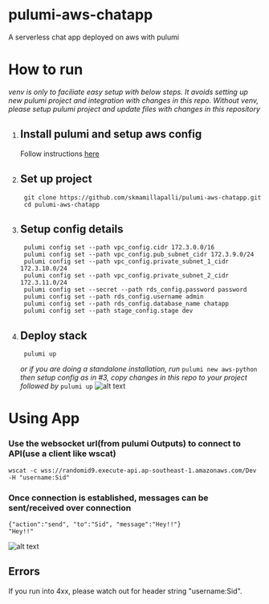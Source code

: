 # pulumi-aws-chatapp
A serverless chat app deployed on aws with pulumi

# How to run
*venv is only to faciliate easy setup with below steps. It avoids setting up new pulumi project and integration with changes in this repo. Without venv, please setup pulumi project and update files with changes in this repository*
1. ## Install pulumi and setup aws config
    Follow instructions [here](https://www.pulumi.com/docs/get-started/install/)

2. ## Set up project
   ```
    git clone https://github.com/skmamillapalli/pulumi-aws-chatapp.git
    cd pulumi-aws-chatapp
   ```
    
3. ## Setup config details
   ```
    pulumi config set --path vpc_config.cidr 172.3.0.0/16
    pulumi config set --path vpc_config.pub_subnet_cidr 172.3.9.0/24
    pulumi config set --path vpc_config.private_subnet_1_cidr 172.3.10.0/24 
    pulumi config set --path vpc_config.private_subnet_2_cidr 172.3.11.0/24
    pulumi config set --secret --path rds_config.password password
    pulumi config set --path rds_config.username admin
    pulumi config set --path rds_config.database_name chatapp
    pulumi config set --path stage_config.stage dev
   ```
4. ## Deploy stack
   ```
    pulumi up
   ```
   
   *or if you are doing a standalone installation, run*
   ```pulumi new aws-python``` *then setup config as in #3, copy changes in this repo to your project followed by* ```pulumi up```
     ![alt text](https://github.com/skmamillapalli/pulumi-aws-chatapp/blob/master/docs/deployment.jpg?raw=true)
  
# Using App
### Use the websocket url(from pulumi Outputs) to connect to API(use a client like wscat)
   ```
   wscat -c wss://randomid9.execute-api.ap-southeast-1.amazonaws.com/Dev -H "username:Sid"
   ````
### Once connection is established, messages can be sent/received over connection
   ```
   {"action":"send", "to":"Sid", "message":"Hey!!"}
   "Hey!!"
   ```
  ![alt text](https://github.com/skmamillapalli/pulumi-aws-chatapp/blob/master/images/connect.jpg?raw=true)
## Errors
   If you run into 4xx, please watch out for header string "username:Sid". 
   
    
    
